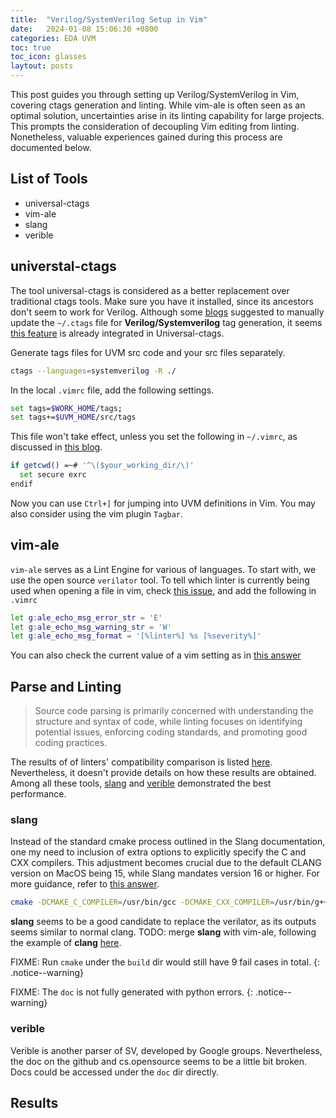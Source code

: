 ```yaml
---
title:  "Verilog/SystemVerilog Setup in Vim"
date:   2024-01-08 15:06:30 +0800
categories: EDA UVM
toc: true
toc_icon: glasses
laytout: posts
---
```


This post guides you through setting up Verilog/SystemVerilog in Vim, covering ctags generation and linting. While vim-ale is often seen as an optimal solution, uncertainties arise in its linting capability for large projects. This prompts the consideration of decoupling Vim editing from linting. Nonetheless, valuable experiences gained during this process are documented below.

## List of Tools

- universal-ctags
- vim-ale
- slang
- verible

## universtal-ctags

The tool universal-ctags is considered as a better replacement over traditional ctags tools. Make sure you have it installed, since its ancestors don't seem to work for Verilog.
Although some [blogs](https://coderwall.com/p/fy7stg/vim-and-systemverilog) suggested to manually update the `~/.ctags` file for **Verilog/Systemverilog** tag generation, it seems [this feature](https://github.com/universal-ctags/ctags/discussions/2931) is already integrated in Universal-ctags.

Generate tags files for UVM src code and your src files separately.

```bash
ctags --languages=systemverilog -R ./
```

In the local `.vimrc` file, add the following settings.

```bash
set tags=$WORK_HOME/tags;
set tags+=$UVM_HOME/src/tags
```

This file won't take effect, unless you set the following in `~/.vimrc`, as discussed in [this blog](https://vimtricks.com/p/local-vimrc-files/).

```bash
if getcwd() =~# '^\($your_working_dir/\)'
  set secure exrc
endif
```

Now you can use `Ctrl+]` for jumping into UVM definitions in Vim. You may also consider using the vim plugin `Tagbar`.

## vim-ale

`vim-ale` serves as a Lint Engine for various of languages. To start with, we use the open source `verilator` tool. To tell which linter is currently being used when opening a file in vim, check [this issue](https://github.com/dense-analysis/ale/issues/298), and add the following in `.vimrc`

```bash
let g:ale_echo_msg_error_str = 'E'
let g:ale_echo_msg_warning_str = 'W'
let g:ale_echo_msg_format = '[%linter%] %s [%severity%]'
```

You can also check the current value of a vim setting as in [this answer](https://stackoverflow.com/questions/2078271/how-to-get-view-show-current-value-of-a-setting-in-vim)

## Parse and Linting

> Source code parsing is primarily concerned with understanding the structure and syntax of code, while linting focuses on identifying potential issues, enforcing coding standards, and promoting good coding practices.

The results of of linters' compatibility comparison is listed [here](https://chipsalliance.github.io/sv-tests-results/). Nevertheless, it doesn't provide details on how these results are obtained. Among all these tools, [slang](https://github.com/MikePopoloski/slang) and [verible](https://github.com/chipsalliance/verible) demonstrated the best performance.

### slang

Instead of the standard cmake process outlined in the Slang documentation, one my need to inclusion of extra options to explicitly specify the C and CXX compilers. This adjustment becomes crucial due to the default CLANG version on MacOS being 15, while Slang mandates version 16 or higher. For more guidance, refer to [this answer](https://stackoverflow.com/questions/24380456/how-can-i-make-cmake-use-gcc-instead-of-clang-on-mac-os-x).

```bash
cmake -DCMAKE_C_COMPILER=/usr/bin/gcc -DCMAKE_CXX_COMPILER=/usr/bin/g++ ...
```

**slang** seems to be a good candidate to replace the verilator, as its outputs seems similar to
normal clang.
TODO: merge **slang** with vim-ale, following the example of **clang**
[here](https://github.com/dense-analysis/ale/blob/master/ale_linters/c/cc.vim).

FIXME: Run `cmake` under the `build` dir would still have 9 fail cases in total.
{: .notice--warning}

FIXME: The `doc` is not fully generated with python errors.
{: .notice--warning}

### verible

Verible is another parser of SV, developed by Google groups. Nevertheless, the doc on the github and cs.opensource seems to be a little bit broken. Docs could be accessed under the `doc` dir directly.

## Results
